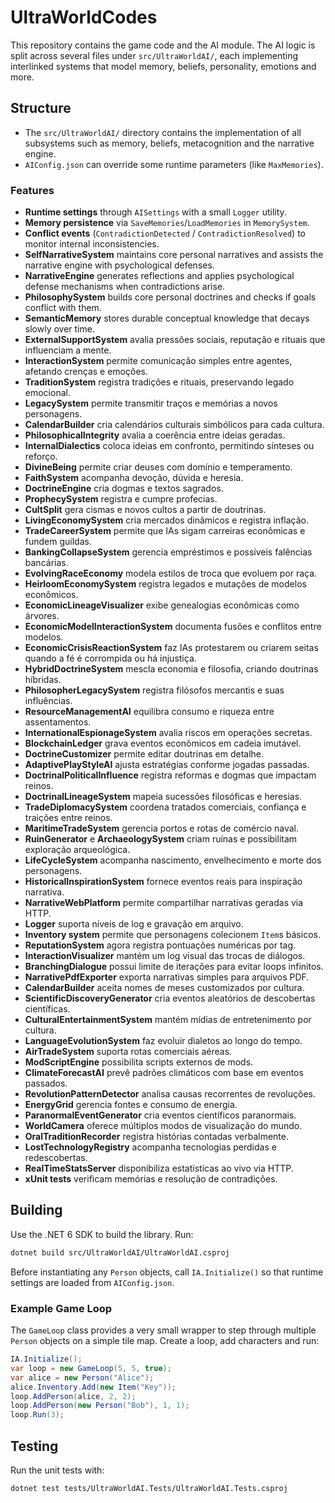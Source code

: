 # UltraWorldCodes

This repository contains the game code and the AI module. The AI logic is
split across several files under `src/UltraWorldAI/`, each implementing
interlinked systems that model memory, beliefs, personality, emotions and more.

## Structure
- The `src/UltraWorldAI/` directory contains the implementation of all
  subsystems such as memory, beliefs, metacognition and the narrative engine.
- `AIConfig.json` can override some runtime parameters (like `MaxMemories`).

### Features

- **Runtime settings** through `AISettings` with a small `Logger` utility.
- **Memory persistence** via `SaveMemories`/`LoadMemories` in `MemorySystem`.
- **Conflict events** (`ContradictionDetected` / `ContradictionResolved`) to
  monitor internal inconsistencies.
- **SelfNarrativeSystem** maintains core personal narratives and assists the narrative engine with psychological defenses.
- **NarrativeEngine** generates reflections and applies psychological defense
  mechanisms when contradictions arise.
- **PhilosophySystem** builds core personal doctrines and checks if goals
  conflict with them.
- **SemanticMemory** stores durable conceptual knowledge that decays slowly over time.
- **ExternalSupportSystem** avalia pressões sociais, reputação e rituais que influenciam a mente.
- **InteractionSystem** permite comunicação simples entre agentes, afetando crenças e emoções.
- **TraditionSystem** registra tradições e rituais, preservando legado emocional.
- **LegacySystem** permite transmitir traços e memórias a novos personagens.
- **CalendarBuilder** cria calendários culturais simbólicos para cada cultura.
- **PhilosophicalIntegrity** avalia a coerência entre ideias geradas.
- **InternalDialectics** coloca ideias em confronto, permitindo sínteses ou reforço.
- **DivineBeing** permite criar deuses com domínio e temperamento.
- **FaithSystem** acompanha devoção, dúvida e heresia.
- **DoctrineEngine** cria dogmas e textos sagrados.
- **ProphecySystem** registra e cumpre profecias.
- **CultSplit** gera cismas e novos cultos a partir de doutrinas.
- **LivingEconomySystem** cria mercados dinâmicos e registra inflação.
- **TradeCareerSystem** permite que IAs sigam carreiras econômicas e fundem guildas.
- **BankingCollapseSystem** gerencia empréstimos e possíveis falências bancárias.
- **EvolvingRaceEconomy** modela estilos de troca que evoluem por raça.
- **HeirloomEconomySystem** registra legados e mutações de modelos econômicos.
- **EconomicLineageVisualizer** exibe genealogias econômicas como árvores.
- **EconomicModelInteractionSystem** documenta fusões e conflitos entre modelos.
- **EconomicCrisisReactionSystem** faz IAs protestarem ou criarem seitas quando a fé é corrompida ou há injustiça.
- **HybridDoctrineSystem** mescla economia e filosofia, criando doutrinas híbridas.
- **PhilosopherLegacySystem** registra filósofos mercantis e suas influências.
- **ResourceManagementAI** equilibra consumo e riqueza entre assentamentos.
- **InternationalEspionageSystem** avalia riscos em operações secretas.
- **BlockchainLedger** grava eventos econômicos em cadeia imutável.
- **DoctrineCustomizer** permite editar doutrinas em detalhe.
- **AdaptivePlayStyleAI** ajusta estratégias conforme jogadas passadas.
- **DoctrinalPoliticalInfluence** registra reformas e dogmas que impactam reinos.
- **DoctrinalLineageSystem** mapeia sucessões filosóficas e heresias.
- **TradeDiplomacySystem** coordena tratados comerciais, confiança e traições entre reinos.
- **MaritimeTradeSystem** gerencia portos e rotas de comércio naval.
- **RuinGenerator** e **ArchaeologySystem** criam ruínas e possibilitam exploração arqueológica.
- **LifeCycleSystem** acompanha nascimento, envelhecimento e morte dos personagens.
- **HistoricalInspirationSystem** fornece eventos reais para inspiração narrativa.
- **NarrativeWebPlatform** permite compartilhar narrativas geradas via HTTP.
- **Logger** suporta níveis de log e gravação em arquivo.
- **Inventory system** permite que personagens colecionem `Item`s básicos.
- **ReputationSystem** agora registra pontuações numéricas por tag.
- **InteractionVisualizer** mantém um log visual das trocas de diálogos.
- **BranchingDialogue** possui limite de iterações para evitar loops infinitos.
- **NarrativePdfExporter** exporta narrativas simples para arquivos PDF.
- **CalendarBuilder** aceita nomes de meses customizados por cultura.
- **ScientificDiscoveryGenerator** cria eventos aleatórios de descobertas científicas.
- **CulturalEntertainmentSystem** mantém mídias de entretenimento por cultura.
- **LanguageEvolutionSystem** faz evoluir dialetos ao longo do tempo.
- **AirTradeSystem** suporta rotas comerciais aéreas.
- **ModScriptEngine** possibilita scripts externos de mods.
- **ClimateForecastAI** prevê padrões climáticos com base em eventos passados.
- **RevolutionPatternDetector** analisa causas recorrentes de revoluções.
- **EnergyGrid** gerencia fontes e consumo de energia.
- **ParanormalEventGenerator** cria eventos científicos paranormais.
- **WorldCamera** oferece múltiplos modos de visualização do mundo.
- **OralTraditionRecorder** registra histórias contadas verbalmente.
- **LostTechnologyRegistry** acompanha tecnologias perdidas e redescobertas.
- **RealTimeStatsServer** disponibiliza estatísticas ao vivo via HTTP.
- **xUnit tests** verificam memórias e resolução de contradições.

## Building

Use the .NET 6 SDK to build the library. Run:

```bash
dotnet build src/UltraWorldAI/UltraWorldAI.csproj
```

Before instantiating any `Person` objects, call `IA.Initialize()` so that runtime settings are loaded from `AIConfig.json`.

### Example Game Loop

The `GameLoop` class provides a very small wrapper to step through multiple `Person` objects on a simple tile map. Create a loop, add characters and run:

```csharp
IA.Initialize();
var loop = new GameLoop(5, 5, true);
var alice = new Person("Alice");
alice.Inventory.Add(new Item("Key"));
loop.AddPerson(alice, 2, 2);
loop.AddPerson(new Person("Bob"), 1, 1);
loop.Run(3);
```

## Testing

Run the unit tests with:

```bash
dotnet test tests/UltraWorldAI.Tests/UltraWorldAI.Tests.csproj
```
